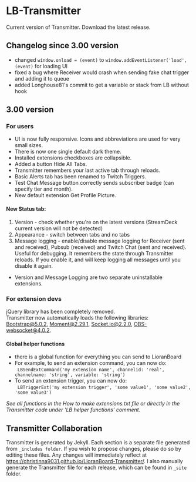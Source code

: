 # LB-Transmitter
 Current version of Transmitter. Download the latest release. 

## Changelog since 3.00 version
- changed `window.onload = (event)` to `window.addEventListener('load', (event)` for loading UI
- fixed a bug where Receiver would crash when sending fake chat trigger and adding it to queue
- added Longhouse81's commit to get a variable or stack from LB without hook

## 3.00 version

### For users
- UI is now fully responsive. Icons and abbreviations are used for very small sizes.  
- There is now one single default dark theme.    
- Installed extensions checkboxes are collapsible.  
- Added a button Hide All Tabs. 
- Transmitter remembers your last active tab through reloads.  
- Basic Alerts tab has been renamed to Twitch Triggers.    
- Test Chat Message button correctly sends subscriber badge (can specify tier and month).
- New default extension Get Profile Picture.  

#### New Status tab:
1. Version - check whether you're on the latest versions (StreamDeck current version will not be detected)   
2. Appearance - switch between tabs and no tabs   
3. Message logging - enable/disable message logging for Receiver (sent and received), Pubsub (received) and Twitch Chat (sent and received). Useful for debugging. It remembers the state through Transmitter reloads. If you enable it, and will keep logging all messages until you disable it again.   
- Version and Message Logging are two separate uninstallable extensions.   

  
### For extension devs
jQuery library has been completely removed.   
Transmitter now automatically loads the following libraries: Bootstrap@5.0.2, Moment@2.29.1, Socket.io@2.2.0, OBS-websocket@4.0.2.   

#### Global helper functions
- there is a global function for everything you can send to LioranBoard    
- For example, to send an extension command, you can now do:    
` LBSendExtCommand('my extension name', channelid: 'real', channelname: 'string', variable: 'string')` 
- To send an extension trigger, you can now do:   
` LBTriggerExt('my extension trigger', 'some value1', 'some value2', 'some value3')`  
    
 *See all functions in the How to make extensions.txt file or directly in the Transmitter code under 'LB helper functions' comment.*

## Transmitter Collaboration

Transmitter is generated by Jekyll. Each section is a separate file generated from `_includes folder`. If you wish to propose changes, please do so by editing these files.
Any changes will immediately reflect at https://christinna9031.github.io/LioranBoard-Transmitter/. I also manually generate the Transmitter file for each release, which can be found in `_site` folder.
